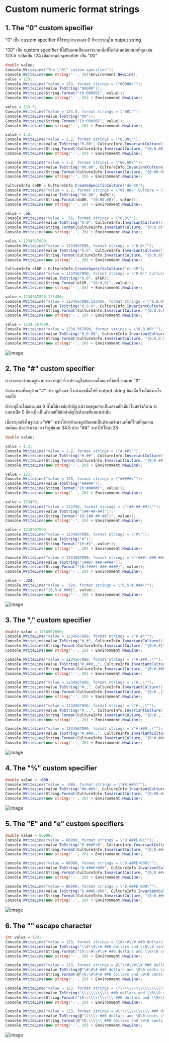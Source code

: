 # Custom numeric format strings

## 1. The "0" custom specifier

"0" เป็น custom specifier ที่ใช้ระบุจำนวนเลข 0 ที่จะปรากฏใน output string 

"00" เป็น custom specifier ที่ใช้ปัดเศษเป็นเลขจำนวนเต็มที่ใกล้ค่าทศนิยมมากที่สุด เช่น 123.5 จะปัดเป็น 124 เมื่อกำหนด specifier เป็น "00" 


```cs
double value;
Console.WriteLine("The \"0\" custom specifier");
Console.WriteLine(new string('-', 20)+Environment.NewLine);
value = 123;
Console.WriteLine("value = 123, format strings = \"00000\"");
Console.WriteLine(value.ToString("00000"));
Console.WriteLine(String.Format("{0:00000}", value));
Console.WriteLine(new string('-', 20) + Environment.NewLine);

value = 123.5;
Console.WriteLine("value = 123.5, format strings = \"00\"");
Console.WriteLine(value.ToString("00"));
Console.WriteLine(String.Format("{0:00000}", value));
Console.WriteLine(new string('-', 20) + Environment.NewLine);

value = 1.2;
Console.WriteLine("value = 1.2, format strings = \"0.00\"");
Console.WriteLine(value.ToString("0.00", CultureInfo.InvariantCulture));
Console.WriteLine(String.Format(CultureInfo.InvariantCulture, "{0:0.00}", value));
Console.WriteLine(new string('-', 20) + Environment.NewLine);

Console.WriteLine("value = 1.2, format strings = \"00.00\"");
Console.WriteLine(value.ToString("00.00", CultureInfo.InvariantCulture));
Console.WriteLine(String.Format(CultureInfo.InvariantCulture, "{0:00.00}", value));
Console.WriteLine(new string('-', 20) + Environment.NewLine);

CultureInfo daDK = CultureInfo.CreateSpecificCulture("da-DK");
Console.WriteLine("value = 1.2, format strings = \"00.00\" Culture = \"da-DK\"");
Console.WriteLine(value.ToString("00.00", daDK));
Console.WriteLine(String.Format(daDK, "{0:00.00}", value));
Console.WriteLine(new string('-', 20) + Environment.NewLine);

value = .56;
Console.WriteLine("value = .56, format strings = \"0.0\"");
Console.WriteLine(value.ToString("0.0", CultureInfo.InvariantCulture));
Console.WriteLine(String.Format(CultureInfo.InvariantCulture, "{0:0.0}", value));
Console.WriteLine(new string('-', 20) + Environment.NewLine);

value = 1234567890;
Console.WriteLine("value = 1234567890, format strings = \"0,0\"");
Console.WriteLine(value.ToString("0,0", CultureInfo.InvariantCulture));
Console.WriteLine(String.Format(CultureInfo.InvariantCulture, "{0:0,0}", value));
Console.WriteLine(new string('-', 20) + Environment.NewLine);

CultureInfo elGR = CultureInfo.CreateSpecificCulture("el-GR");
Console.WriteLine("value = 1234567890, format strings = \"0,0\" Culture= \"el-GR\"");
Console.WriteLine(value.ToString("0,0", elGR));
Console.WriteLine(String.Format(elGR, "{0:0,0}", value));
Console.WriteLine(new string('-', 20) + Environment.NewLine);

value = 1234567890.123456;
Console.WriteLine("value = 1234567890.123456, format strings = \"0,0.0\"");
Console.WriteLine(value.ToString("0,0.0", CultureInfo.InvariantCulture));
Console.WriteLine(String.Format(CultureInfo.InvariantCulture, "{0:0,0.0}", value));
Console.WriteLine(new string('-', 20) + Environment.NewLine);

value = 1234.567890;
Console.WriteLine("value = 1234.567890, format strings = \"0,0.00\"");
Console.WriteLine(value.ToString("0,0.00", CultureInfo.InvariantCulture));
Console.WriteLine(String.Format(CultureInfo.InvariantCulture, "{0:0,0.00}", value));
Console.WriteLine(new string('-', 20) + Environment.NewLine);

 ```
![image](https://user-images.githubusercontent.com/115066329/233763364-844c6cef-e706-428a-af39-5ff82ee595fc.png)



## 2. The "#" custom specifier

เราสามารถกำหนดรูปแบบของ digit ที่จะปรากฏในข้อความโดยการใช้เครื่องหมาย "#"

ถ้าตำแหน่งที่ระบุด้วย "#" ปรากฏตัวเลข ก็จะส่งเลขนั้นไปที่ output string มิฉะนั้นก็จะไม่ส่งอะไรออกไป

ตัวระบุนี้จะไม่แสดงเลข 0 ที่ไม่ใช่เลขนัยสำคัญ แม้ว่าเลขศูนย์จะเป็นเลขหลักเดียวในสตริงก็ตาม จะแสดงเป็น 0 ก็ต่อเมื่อเป็นตัวเลขที่มีนัยสำคัญในตัวเลขที่แสดงเท่านั้น

เมื่อระบุสตริงในรูปแบบ "##" จะทำให้ค่าตัวเลขถูกปัดเศษเป็นตัวเลขจำนวนเต็มที่ใกล้ที่สุดก่อนทศนิยม  ตัวอย่างเช่น การจัดรูปแบบ 34.5 ด้วย "##" จะทำให้ได้ค่า 35

```cs
double value;

value = 1.2;
Console.WriteLine("value = 1.2, format strings = \"#.##\"");
Console.WriteLine(value.ToString("#.##", CultureInfo.InvariantCulture));
Console.WriteLine(String.Format(CultureInfo.InvariantCulture, "{0:#.##}", value));
Console.WriteLine(new string('-', 20) + Environment.NewLine);

value = 123;
Console.WriteLine("value = 123, format strings = \"#####\"");
Console.WriteLine(value.ToString("#####"));
Console.WriteLine(String.Format("{0:#####}", value));
Console.WriteLine(new string('-', 20) + Environment.NewLine);

value = 123456;
Console.WriteLine("value = 123456, format strings = \"[##-##-##]\"");
Console.WriteLine(value.ToString("[##-##-##]"));
Console.WriteLine(String.Format("{0:[##-##-##]}", value));
Console.WriteLine(new string('-', 20) + Environment.NewLine);

value = 1234567890;
Console.WriteLine("value = 1234567890, format strings = \"#\"");
Console.WriteLine(value.ToString("#"));
Console.WriteLine(String.Format("{0:#}", value));
Console.WriteLine(new string('-', 20) + Environment.NewLine);

Console.WriteLine("value = 1234567890, format strings = \"(###) ###-####\"");
Console.WriteLine(value.ToString("(###) ###-####"));
Console.WriteLine(String.Format("{0:(###) ###-####}", value));
Console.WriteLine(new string('-', 20) + Environment.NewLine);

value = .324;
Console.WriteLine("value = .324, format strings = \"0,5:#.###\"");
Console.WriteLine("{0,5:#.###}", value);
Console.WriteLine(new string('-', 20) + Environment.NewLine);

```
![image](https://user-images.githubusercontent.com/115066329/233763395-a07d630d-2074-4c32-b19d-624089536578.png)


## 3. The "," custom specifier

```cs
double value = 1234567890;
Console.WriteLine("value = 1234567890, format strings = \"#,#\"");
Console.WriteLine(value.ToString("#,#", CultureInfo.InvariantCulture));
Console.WriteLine(String.Format(CultureInfo.InvariantCulture, "{0:#,#}", value));
Console.WriteLine(new string('-', 20) + Environment.NewLine);

Console.WriteLine("value = 1234567890, format strings = \"#,##0,,\"");
Console.WriteLine(value.ToString("#,##0,,", CultureInfo.InvariantCulture));
Console.WriteLine(String.Format(CultureInfo.InvariantCulture, "{0:#,##0,,}", value));
Console.WriteLine(new string('-', 20) + Environment.NewLine);

Console.WriteLine("value = 1234567890, format strings = \"#,,\"");
Console.WriteLine(value.ToString("#,,", CultureInfo.InvariantCulture));
Console.WriteLine(String.Format(CultureInfo.InvariantCulture, "{0:#,,}", value));
Console.WriteLine(new string('-', 20) + Environment.NewLine);

Console.WriteLine("value = 1234567890, format strings = \"#,,,\"");
Console.WriteLine(value.ToString("#,,,", CultureInfo.InvariantCulture));
Console.WriteLine(String.Format(CultureInfo.InvariantCulture, "{0:#,,,}", value));
Console.WriteLine(new string('-', 20) + Environment.NewLine);

Console.WriteLine("value = 1234567890, format strings = \"#,##0,,\"");
Console.WriteLine(value.ToString("#,##0,,", CultureInfo.InvariantCulture));
Console.WriteLine(String.Format(CultureInfo.InvariantCulture, "{0:#,##0,,}", value));
Console.WriteLine(new string('-', 20) + Environment.NewLine);
```
![image](https://user-images.githubusercontent.com/115066329/233764720-f4662818-79ee-45fd-a4be-87270af60238.png)



## 4. The "%" custom specifier

```cs
double value = .086;
Console.WriteLine("value = .086, format strings = \"#0.##%\"");
Console.WriteLine(value.ToString("#0.##%", CultureInfo.InvariantCulture));
Console.WriteLine(String.Format(CultureInfo.InvariantCulture, "{0:#0.##%}", value));
Console.WriteLine(new string('-', 20) + Environment.NewLine);
```
![image](https://user-images.githubusercontent.com/115066329/233764767-df657689-f85f-4609-abe0-76c9ad57ee4b.png)


## 5. The "E" and "e" custom specifiers

```cs
double value = 86000;
Console.WriteLine("value = 86000, format strings = \"0.###E+0\"");
Console.WriteLine(value.ToString("0.###E+0", CultureInfo.InvariantCulture));
Console.WriteLine(String.Format(CultureInfo.InvariantCulture, "{0:0.###E+0}", value));
Console.WriteLine(new string('-', 20) + Environment.NewLine);

Console.WriteLine("value = 86000, format strings = \"0.###E+000\"");
Console.WriteLine(value.ToString("0.###E+000", CultureInfo.InvariantCulture));
Console.WriteLine(String.Format(CultureInfo.InvariantCulture, "{0:0.###E+000}", value));
Console.WriteLine(new string('-', 20) + Environment.NewLine);

Console.WriteLine("value = 86000, format strings = \"0.###E-000\"");
Console.WriteLine(value.ToString("0.###E-000", CultureInfo.InvariantCulture));
Console.WriteLine(String.Format(CultureInfo.InvariantCulture, "{0:0.###E-000}", value));
Console.WriteLine(new string('-', 20) + Environment.NewLine);
```
![image](https://user-images.githubusercontent.com/115066329/233764782-4ea7a6bd-126f-41a5-854e-21e4c01a8c8d.png)

## 6. The "\" escape character

```cs
int value = 123;
Console.WriteLine("value = 123, format strings = \\#\\#\\# ##0 dollars and \\0\\0 cents \\#\\#\\#");
Console.WriteLine(value.ToString("\\#\\#\\# ##0 dollars and \\0\\0 cents \\#\\#\\#"));
Console.WriteLine(String.Format("{0:\\#\\#\\# ##0 dollars and \\0\\0 cents \\#\\#\\#}", value));
Console.WriteLine(new string('-', 20) + Environment.NewLine);

Console.WriteLine("value = 123, format strings = @\"\\#\\#\\# ##0 dollars and \\0\\0 cents \\#\\#\\#\"");
Console.WriteLine(value.ToString(@"\#\#\# ##0 dollars and \0\0 cents \#\#\#"));
Console.WriteLine(String.Format(@"{0:\#\#\# ##0 dollars and \0\0 cents \#\#\#}", value));
Console.WriteLine(new string('-', 20) + Environment.NewLine);

Console.WriteLine("value = 123, format strings = \"\\\\\\\\\\\\\\\\\\\\\\\\ ##0 dollars and \\\\0\\\\0 cents \\\\\\\\\\\\\\\\\\\\\\\\\"");
Console.WriteLine(value.ToString("\\\\\\\\\\\\ ##0 dollars and \\0\\0 cents \\\\\\\\\\\\"));
Console.WriteLine(String.Format("{0:\\\\\\\\\\\\ ##0 dollars and \\0\\0 cents \\\\\\\\\\\\}", value));
Console.WriteLine(new string('-', 20) + Environment.NewLine);

Console.WriteLine("value = 123, format strings = @\"\\\\\\\\\\\\ ##0 dollars and \\0\\0 cents \\\\\\\\\\\\\"");
Console.WriteLine(value.ToString(@"\\\\\\ ##0 dollars and \0\0 cents \\\\\\"));
Console.WriteLine(String.Format(@"{0:\\\\\\ ##0 dollars and \0\0 cents \\\\\\}", value));
Console.WriteLine(new string('-', 20) + Environment.NewLine);
```
![image](https://user-images.githubusercontent.com/115066329/233764859-07063637-f5ee-46ee-a254-51841708ce03.png)
